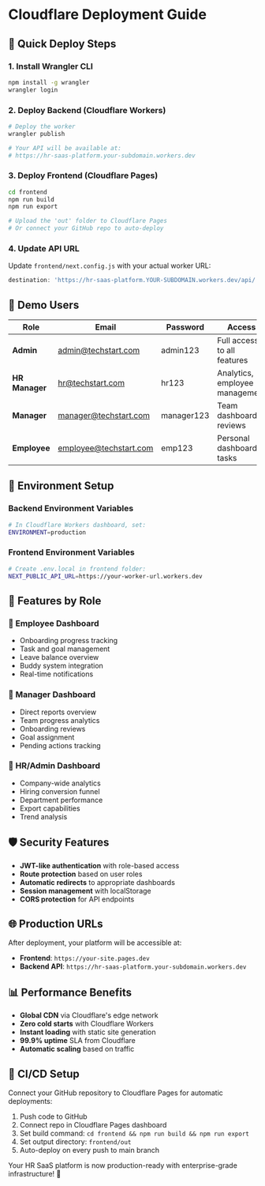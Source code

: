# Cloudflare Deployment Guide

## 🚀 Quick Deploy Steps

### 1. Install Wrangler CLI
```bash
npm install -g wrangler
wrangler login
```

### 2. Deploy Backend (Cloudflare Workers)
```bash
# Deploy the worker
wrangler publish

# Your API will be available at:
# https://hr-saas-platform.your-subdomain.workers.dev
```

### 3. Deploy Frontend (Cloudflare Pages)
```bash
cd frontend
npm run build
npm run export

# Upload the 'out' folder to Cloudflare Pages
# Or connect your GitHub repo to auto-deploy
```

### 4. Update API URL
Update `frontend/next.config.js` with your actual worker URL:
```javascript
destination: 'https://hr-saas-platform.YOUR-SUBDOMAIN.workers.dev/api/:path*'
```

## 👥 Demo Users

| Role | Email | Password | Access |
|------|-------|----------|---------|
| **Admin** | admin@techstart.com | admin123 | Full access to all features |
| **HR Manager** | hr@techstart.com | hr123 | Analytics, employee management |
| **Manager** | manager@techstart.com | manager123 | Team dashboard, reviews |
| **Employee** | employee@techstart.com | emp123 | Personal dashboard, tasks |

## 🔧 Environment Setup

### Backend Environment Variables
```bash
# In Cloudflare Workers dashboard, set:
ENVIRONMENT=production
```

### Frontend Environment Variables
```bash
# Create .env.local in frontend folder:
NEXT_PUBLIC_API_URL=https://your-worker-url.workers.dev
```

## 📱 Features by Role

### 🔹 Employee Dashboard
- Onboarding progress tracking
- Task and goal management
- Leave balance overview
- Buddy system integration
- Real-time notifications

### 🔹 Manager Dashboard  
- Direct reports overview
- Team progress analytics
- Onboarding reviews
- Goal assignment
- Pending actions tracking

### 🔹 HR/Admin Dashboard
- Company-wide analytics
- Hiring conversion funnel
- Department performance
- Export capabilities
- Trend analysis

## 🛡️ Security Features

- **JWT-like authentication** with role-based access
- **Route protection** based on user roles
- **Automatic redirects** to appropriate dashboards
- **Session management** with localStorage
- **CORS protection** for API endpoints

## 🌐 Production URLs

After deployment, your platform will be accessible at:
- **Frontend**: `https://your-site.pages.dev`
- **Backend API**: `https://hr-saas-platform.your-subdomain.workers.dev`

## 📊 Performance Benefits

- **Global CDN** via Cloudflare's edge network
- **Zero cold starts** with Cloudflare Workers
- **Instant loading** with static site generation
- **99.9% uptime** SLA from Cloudflare
- **Automatic scaling** based on traffic

## 🔄 CI/CD Setup

Connect your GitHub repository to Cloudflare Pages for automatic deployments:

1. Push code to GitHub
2. Connect repo in Cloudflare Pages dashboard
3. Set build command: `cd frontend && npm run build && npm run export`
4. Set output directory: `frontend/out`
5. Auto-deploy on every push to main branch

Your HR SaaS platform is now production-ready with enterprise-grade infrastructure! 🎉